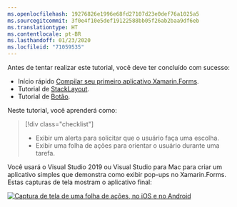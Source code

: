 ```yaml
---
ms.openlocfilehash: 19276826e1996e68fd27107d23e0def76a1025a5
ms.sourcegitcommit: 3f0e4f10e5def19122588bb05f26ab2baa9df6eb
ms.translationtype: HT
ms.contentlocale: pt-BR
ms.lasthandoff: 01/23/2020
ms.locfileid: "71059535"
---
```

Antes de tentar realizar este tutorial, você deve ter concluído com sucesso:

- Início rápido [Compilar seu primeiro aplicativo Xamarin.Forms](~/get-started/first-app/index.md).
- Tutorial de [StackLayout](~/get-started/tutorials/stacklayout/index.yml).
- Tutorial de [Botão](~/get-started/tutorials/button/index.yml).

Neste tutorial, você aprenderá como:

> [!div class="checklist"]
>
> - Exibir um alerta para solicitar que o usuário faça uma escolha.
> - Exibir uma folha de ações para orientar o usuário durante uma tarefa.

Você usará o Visual Studio 2019 ou Visual Studio para Mac para criar um aplicativo simples que demonstra como exibir pop-ups no Xamarin.Forms. Estas capturas de tela mostram o aplicativo final:

[![Captura de tela de uma folha de ações, no iOS e no Android](../images/actionsheet-reduced.png "Folha de ações que orienta os usuários por meio de uma tarefa")](../images/actionsheet-large.png#lightbox "Folha de ações que orienta os usuários por meio de uma tarefa")
